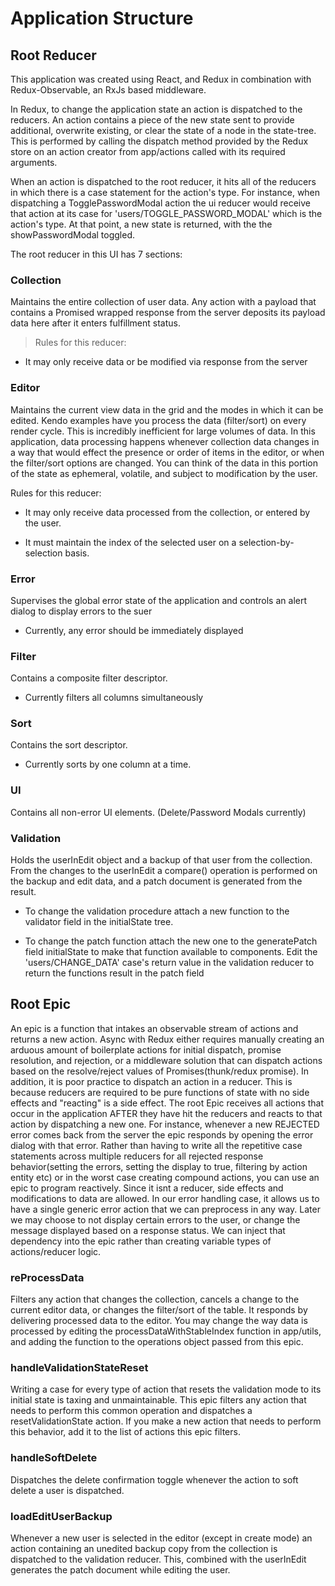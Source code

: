 # Application Structure

## Root Reducer

This application was created using React, and Redux in combination with Redux-Observable, an RxJs
based middleware. 

In Redux, to change the application state an action is dispatched to the reducers. An action contains a piece of the new state sent to provide additional, overwrite existing, or clear the state of a node in the state-tree. This is performed by calling the dispatch method provided by the  Redux store on an action creator from app/actions called with its required arguments.

When an action is dispatched to the root reducer, it hits all of the reducers in which there is a case statement for the action's type. For instance, when
dispatching a TogglePasswordModal action the ui reducer would receive that action at its case for 'users/TOGGLE_PASSWORD_MODAL' which is the action's type. At that point, a new state is returned, with the the showPasswordModal toggled. 

The root reducer in this UI has 7 sections:

### Collection 
Maintains the entire collection of user data. Any action with a payload that contains a Promised wrapped response from the server deposits its payload data here after it enters fulfillment status.

>Rules for this reducer:
 
* It may only receive data  or be modified via response from the server


### Editor

Maintains the current view data in the grid and the modes in which it can be edited. Kendo examples have you process the data (filter/sort) on every render cycle. This is incredibly inefficient for large volumes of data. In this application, data processing happens whenever collection data changes in a way that would effect the presence or order of items in the editor, or when the filter/sort options are changed. You can think of the data in this portion of the state as ephemeral, volatile, and subject to modification by the user.

Rules for this reducer:
* It may only receive data processed from the collection, or entered by the user. 

* It must maintain the index of the selected user on a selection-by-selection basis.


### Error

Supervises the global error state of the application and controls an alert dialog to display errors to the suer

* Currently, any error should be immediately displayed

### Filter

Contains a composite filter descriptor. 

* Currently filters all columns simultaneously

### Sort
Contains the sort descriptor. 

* Currently sorts by one column at a time.

### UI

Contains all non-error UI elements. (Delete/Password Modals currently)

### Validation

Holds the userInEdit object and a backup of that user from the collection. From the changes to the userInEdit a compare() operation is performed on the backup and edit data, and a patch document is generated from the result. 

* To change the validation procedure attach a new function to the validator field in the initialState tree.

* To change the patch function attach the new one to the generatePatch field initialState to make that function available to components. Edit the 'users/CHANGE_DATA' case's return
value in the validation reducer to return the functions
result in the patch field

## Root Epic

An epic is a function that intakes an observable stream of actions and returns a new action. Async with Redux either requires manually creating an arduous amount of boilerplate actions for initial dispatch, promise resolution, and rejection, or a middleware solution that can dispatch actions based on the resolve/reject values of Promises(thunk/redux promise). 
In addition, it is poor practice to dispatch an action in a reducer. This is because reducers are required to be pure functions of state with no side effects and "reacting" is a side effect. The root Epic receives all actions that occur in the application AFTER they have hit the reducers and reacts to that action by dispatching a new one. For instance, whenever a new REJECTED error comes back from the server the epic responds by opening the error dialog with that error. Rather than having to write all the repetitive case statements across multiple reducers for all rejected response behavior(setting the errors, setting the display to true, filtering by action entity etc) or in the worst case creating compound actions, you can use an epic to program reactively. Since it isnt a reducer, side effects and modifications to data are allowed. In our error handling case, it allows us to have a single generic error action that we can preprocess in any way. Later we may choose to not display certain errors to the user, or change the message displayed based on a response status. We can inject that dependency into the epic rather than creating variable types of actions/reducer logic.

### reProcessData

Filters any action that changes the collection, cancels a change to the current editor data, or changes the filter/sort of the table. It responds by delivering processed data to the editor. You may change the way data is processed by editing the processDataWithStableIndex function in app/utils, and
adding the function to the operations object passed from this epic.


### handleValidationStateReset

Writing a case for every type of action that resets the validation mode to its initial state is taxing and unmaintainable. This epic filters any action that needs to perform this common operation and dispatches a resetValidationState action. If you make a new action that
needs to perform this behavior, add it to the list of actions this epic filters.

### handleSoftDelete

Dispatches the delete confirmation toggle whenever the action to soft delete a user is dispatched.

### loadEditUserBackup

Whenever a new user is selected in the editor (except in create mode) an action containing an unedited backup copy from the collection is dispatched to the validation reducer. This, combined with the userInEdit generates the patch document while editing the user.



